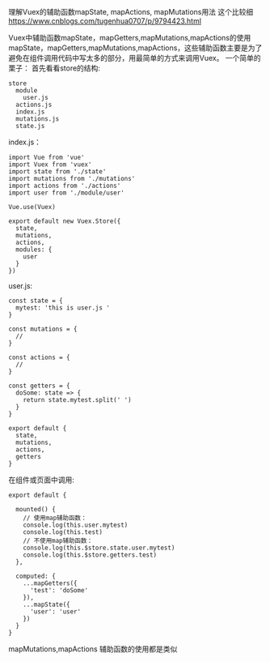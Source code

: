 理解Vuex的辅助函数mapState, mapActions, mapMutations用法    这个比较细
https://www.cnblogs.com/tugenhua0707/p/9794423.html

Vuex中辅助函数mapState，mapGetters,mapMutations,mapActions的使用
mapState，mapGetters,mapMutations,mapActions，这些辅助函数主要是为了避免在组件调用代码中写太多的部分，用最简单的方式来调用Vuex。
一个简单的栗子：
首先看看store的结构:
```
store
  module
    user.js
  actions.js
  index.js
  mutations.js
  state.js
```
index.js：

```
import Vue from 'vue'
import Vuex from 'vuex'
import state from './state'
import mutations from './mutations'
import actions from './actions'
import user from './module/user'

Vue.use(Vuex)

export default new Vuex.Store({
  state,
  mutations,
  actions,
  modules: {
    user
  }
})
```
user.js:
```
const state = {
  mytest: 'this is user.js '
}

const mutations = {
  //
}

const actions = {
  //
}

const getters = {
  doSome: state => {
    return state.mytest.split(' ')
  }
}

export default {
  state,
  mutations,
  actions,
  getters
}
```
在组件或页面中调用:
```
export default {
  
  mounted() {
    // 使用map辅助函数：
    console.log(this.user.mytest)
    console.log(this.test)
    // 不使用map辅助函数：
    console.log(this.$store.state.user.mytest)
    console.log(this.$store.getters.test)
  },
 
  computed: {
    ...mapGetters({
      'test': 'doSome'
    }),
    ...mapState({
      'user': 'user'
    })
  }
}
```
mapMutations,mapActions 辅助函数的使用都是类似